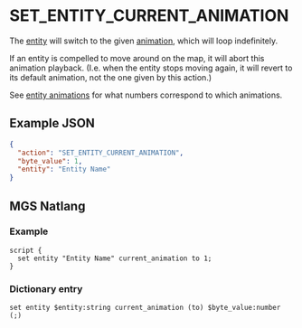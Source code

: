 # SET_ENTITY_CURRENT_ANIMATION

The [entity](../entities) will switch to the given [animation](../tilesets/animations), which will loop indefinitely.

If an entity is compelled to move around on the map, it will abort this animation playback. (I.e. when the entity stops moving again, it will revert to its default animation, not the one given by this action.)

See [entity animations](../tilesets/animations) for what numbers correspond to which animations.

## Example JSON

```json
{
  "action": "SET_ENTITY_CURRENT_ANIMATION",
  "byte_value": 1,
  "entity": "Entity Name"
}
```

## MGS Natlang

### Example

```mgs
script {
  set entity "Entity Name" current_animation to 1;
}
```

### Dictionary entry

```
set entity $entity:string current_animation (to) $byte_value:number (;)
```
